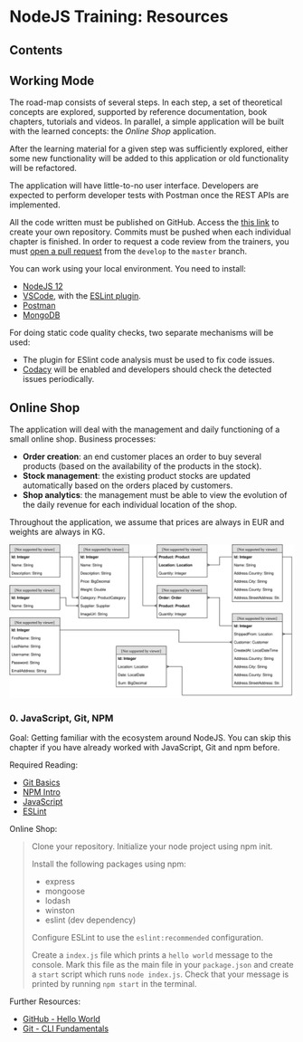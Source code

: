 # NodeJS Training: Resources

## Contents

## Working Mode

The road-map consists of several steps. In each step, a set of theoretical concepts are explored, supported by reference documentation, book chapters, tutorials and videos. In parallel, a simple application will be built with the learned concepts: the *Online Shop* application.

After the learning material for a given step was sufficiently explored, either some new functionality will be added to this application or old functionality will be refactored.

The application will have little-to-no user interface. Developers are expected to perform developer tests with Postman once the REST APIs are implemented.

All the code written must be published on GitHub. Access the [this link](https://classroom.github.com/a/d3mb3yKU) to create your own repository. Commits must be pushed when each individual chapter is finished. In order to request a code review from the trainers, you must [open a pull request](https://help.github.com/en/articles/creating-a-pull-request) from the `develop` to the `master` branch.

You can work using your local environment. You need to install:
 - [NodeJS 12](https://nodejs.org/en/) 
 - [VSCode](https://code.visualstudio.com/download), with the [ESLint plugin](https://marketplace.visualstudio.com/items?itemName=dbaeumer.vscode-eslint).
 - [Postman](https://www.postman.com/)
 - [MongoDB](https://www.mongodb.com/)
 
 For doing static code quality checks, two separate mechanisms will be used:
 - The plugin for ESlint code analysis must be used to fix code issues.
 - [Codacy](https://www.codacy.com/) will be enabled and developers should check the detected issues periodically.
 
 ## Online Shop
The application will deal with the management and daily functioning of a small online shop. Business processes:
 - **Order creation**: an end customer places an order to buy several products (based on the availability of the products in the stock).
 - **Stock management**: the existing product stocks are updated automatically based on the orders placed by customers.
 - **Shop analytics**: the management must be able to view the evolution of the daily revenue for each individual location of the shop.

Throughout the application, we assume that prices are always in EUR and weights are always in KG. 

![Data Model](./diagrams/data-model.svg "Data Model")

### 0. JavaScript, Git, NPM

Goal: Getting familiar with the ecosystem around NodeJS. You can skip this chapter if you have already worked with JavaScript, Git and npm before.

Required Reading:

 - [Git Basics](https://git-scm.com/book/en/v1/Getting-Started-Git-Basics)
 - [NPM Intro](https://nodesource.com/blog/an-absolute-beginners-guide-to-using-npm/)
 - [JavaScript](https://htmldog.com/guides/javascript/beginner/)
 - [ESLint](https://eslint.org/docs/user-guide/getting-started)

Online Shop: 

 > Clone your repository. Initialize your node project using npm init.
 > 
 > Install the following packages using npm: 
 > - express
 > - mongoose
 > - lodash
 > - winston
 > - eslint (dev dependency)
 >
 > Configure ESLint to use the `eslint:recommended` configuration.
 >
 > Create a `index.js` file which prints a `hello world` message to the console. Mark this file as the main file in your `package.json` and create a `start` script which runs `node index.js`. Check that your message is printed by running `npm start` in the terminal.
 
Further Resources:

 - [GitHub - Hello World](https://guides.github.com/activities/hello-world/)
 - [Git - CLI Fundamentals](https://www.youtube.com/watch?v=HVsySz-h9r4)
